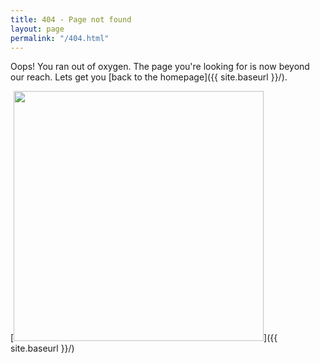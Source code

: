 ```yaml
---
title: 404 - Page not found
layout: page
permalink: "/404.html"
---
```


Oops! You ran out of oxygen. The page you're looking for is now beyond our reach. Lets get you  [back to the homepage]({{ site.baseurl }}/).

[<img src="{{ site.baseurl }}/images/404.jpg" style="width: 400px;"/>]({{ site.baseurl }}/)